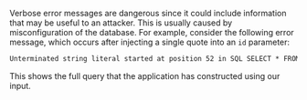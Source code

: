 Verbose error messages are dangerous since it could include information that may be useful to an attacker. This is usually caused by misconfiguration of the database. For example, consider the following error message, which occurs after injecting a single quote into an `id` parameter:
```txt
Unterminated string literal started at position 52 in SQL SELECT * FROM tracking WHERE id = '''. Expected char
```
This shows the full query that the application has constructed using our input.